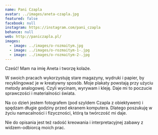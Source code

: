 ```yaml
---
name: Pani Czapla
avatar: ../images/aneta-czapla.jpg
featured: false
facebook: null
instagram: https://instagram.com/pani_czapla
behance: null
web: http://paniczapla.pl/
images:
  - image: ../images/o-rozmaitym.jpg
  - image: ../images/o-rozmaitym-1-.jpg
  - image: ../images/o-rozmaitym-2-.jpg
---
```

Cześć!
Mam na imię Aneta i tworzę kolaże.

W swoich pracach wykorzystuję stare magazyny, wydruki i papier, by recyklingować je w kreatywny sposób. Moje plakaty powstają przy użyciu metody analogowej. Czyli wycinam, wyrywam i kleję. Daje mi to poczucie sprawczości i materialności świata.

Na co dzień jestem fotografem (pod szyldem Czapla z obiektywem) i spędzam długie godziny przed ekranem komputera. Dlatego poszukuję w życiu namacalności i fizyczności, którą ta twórczość mi daje.

Nie do opisania jest też radość kreowania i interpretacyjnej zabawy z widzem-odbiorcą moich prac.
